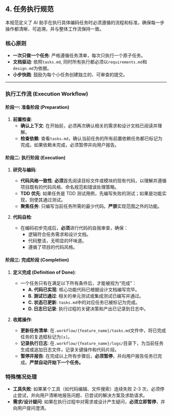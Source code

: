 ## 4. 任务执行规范

本规范定义了 AI 助手在执行具体编码任务时必须遵循的流程和标准，确保每一步操作都清晰、可追溯，并与整体工作流保持一致。

### 核心原则

- **一次只做一个任务**: 严格遵循任务清单，每次只执行一个原子任务。
- **文档驱动**: 依照`tasks.md`, 同时所有执行都必须以`requirements.md`和`design.md`为依据。
- **小步快跑**: 鼓励为每个小任务创建独立的、可审查的提交。

---

### 执行工作流 (Execution Workflow)

#### 阶段一: 准备阶段 (Preparation)

1.  **前置检查**:
    - **确认上下文**: 在开始前，必须再次确认相关的需求和设计文档已阅读并理解。
    - **检查依赖**: 查看`tasks.md`，确认当前任务的所有前置依赖任务都已标记为完成。如果依赖未完成，必须暂停并向用户报告。

#### 阶段二: 执行阶段 (Execution)

1.  **研究与编码**:

    - **代码风格一致性**: **必须**首先阅读目标文件或模块的现有代码，以理解并遵循项目既有的代码风格、命名规范和错误处理策略。
    - **TDD 优先**: 如果任务是 TDD 测试用例，先编写失败的测试；如果是功能实现，则使其通过测试。
    - **聚焦任务**: 只编写当前任务所需的最少代码。**严禁**实现范围之外的功能。

2.  **代码自检**:
    - 在编码初步完成后，**必须**进行代码的自我审查，确保：
      - 逻辑符合任务需求和设计文档。
      - 代码整洁，无明显的坏味道。
      - 遵循了项目的代码风格。

#### 阶段三: 完成阶段 (Completion)

1.  **定义完成 (Definition of Done)**:

    - 一个任务只有在满足以下所有条件后，才能被视为“完成”：
      - **A. 代码已实现**: 核心功能代码已根据设计文档编写完毕。
      - **B. 测试已通过**: 相关的单元测试或集成测试已编写并通过。
      - **C. 状态已更新**: `tasks.md`中的对应任务已被标记为完成。
      - **D. 日志已记录**: 执行过程的关键决策和产出已记录到日志中。

2.  **收尾操作**:
    - **更新任务清单**: 在`.workflow/{feature_name}/tasks.md`文件中，将已完成任务的复选框标记为`[x]`。
    - **记录执行日志**: 在`.workflow/{feature_name}/logs/`目录下，为当前任务生成或追加日志文件，记录关键操作和代码片段。
    - **暂停并报告**: 在完成以上所有步骤后，**必须暂停**，并向用户报告任务已完成。**严禁自动开始下一个任务。**

### 特殊情况处理

- **工具失败**: 如果某个工具（如代码编辑、文件搜索）连续失败 2-3 次，必须停止尝试，并向用户清晰地报告问题、已尝试的解决方案及求助请求。
- **需求/设计疑问**: 如果在执行过程中对需求或设计产生疑问，**必须立即暂停**，并向用户提问澄清。
